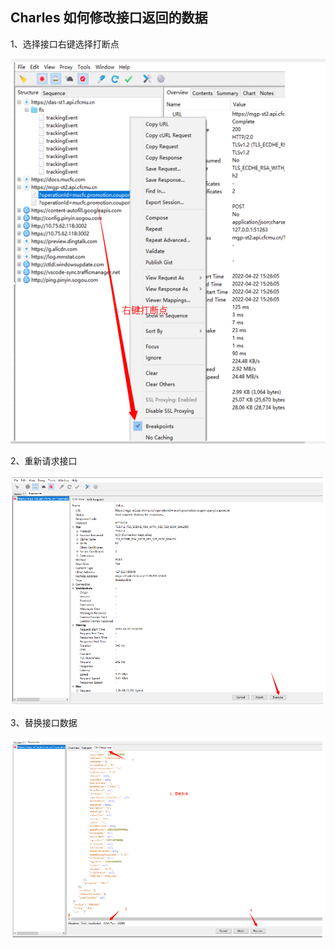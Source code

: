 ## Charles 如何修改接口返回的数据



1、选择接口右键选择打断点

 ![](./images/charles_tiaoshi1.png)

2、重新请求接口

![](./images/charles_tiaoshi2.png)

3、替换接口数据

![](./images/charles_tiaoshi3.png)



